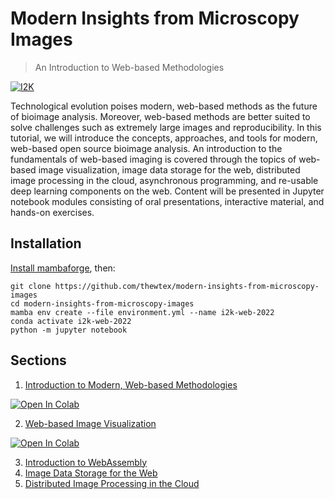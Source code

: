 # Modern Insights from Microscopy Images
> An Introduction to Web-based Methodologies


[![I2K](https://www.i2kconference.org/assets/images/banner-image.png)](https://www.i2kconference.org/)

Technological evolution poises modern, web-based methods as the future of bioimage
analysis. Moreover, web-based methods are better suited to solve challenges such as
extremely large images and reproducibility. In this tutorial, we will introduce the concepts,
approaches, and tools for modern, web-based open source bioimage analysis. An introduction
to the fundamentals of web-based imaging is covered through the topics of web-based image
visualization, image data storage for the web, distributed image processing in the cloud,
asynchronous programming, and re-usable deep learning components on the web. Content will
be presented in Jupyter notebook modules consisting of oral presentations, interactive material,
and hands-on exercises. 

## Installation

[Install mambaforge](https://github.com/conda-forge/miniforge), then:

```
git clone https://github.com/thewtex/modern-insights-from-microscopy-images
cd modern-insights-from-microscopy-images
mamba env create --file environment.yml --name i2k-web-2022
conda activate i2k-web-2022
python -m jupyter notebook
```

## Sections

1. [Introduction to Modern, Web-based Methodologies](./01_Introduction.ipynb)

<a href="https://colab.research.google.com/github/thewtex/modern-insights-from-microscopy-images/blob/master/01_Introduction.ipynb" target="_parent"><img src="https://colab.research.google.com/assets/colab-badge.svg" alt="Open In Colab"/></a>

2. [Web-based Image Visualization](./02_Visualization.ipynb)

<a href="https://colab.research.google.com/github/thewtex/modern-insights-from-microscopy-images/blob/master/02_Visualization.ipynb" target="_parent"><img src="https://colab.research.google.com/assets/colab-badge.svg" alt="Open In Colab"/></a>


3. [Introduction to WebAssembly](./03_WebAssembly_Introduction.ipynb)
4. [Image Data Storage for the Web](./04_Data_Storage.ipynb)
5. [Distributed Image Processing in the Cloud](./05_Distributed_Processing.ipynb)
